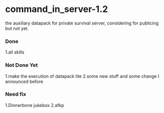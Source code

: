 # command_in_server-1.2
the auxiliary datapack for private survival server, considering for publicing but not yet.

### Done
1.all skills

### Not Done Yet
1.make the execution of datapack lite
2.some new stuff and some change I announced before

### Need fix
1.Dinnerbone jukebox
2.afkp
